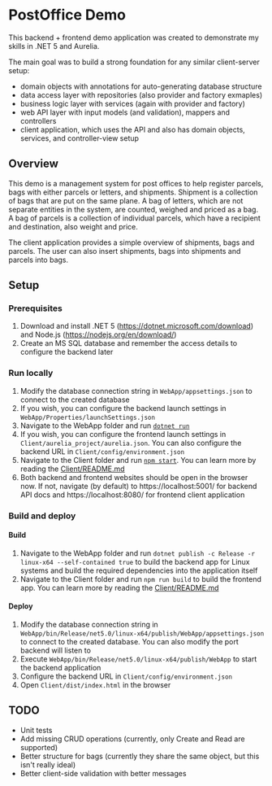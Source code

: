 # PostOffice Demo

This backend + frontend demo application was created to demonstrate my skills in .NET 5 and Aurelia.  

The main goal was to build a strong foundation for any similar client-server setup:

- domain objects with annotations for auto-generating database structure
- data access layer with repositories (also provider and factory exmaples)
- business logic layer with services (again with provider and factory)
- web API layer with input models (and validation), mappers and controllers
- client application, which uses the API and also has domain objects, services, and controller-view setup

## Overview

This demo is a management system for post offices to help register parcels, bags with either parcels or letters, and shipments. Shipment is a collection of bags that are put on the same plane. A bag of letters, which are not separate entities in the system, are counted, weighed and priced as a bag. A bag of parcels is a collection of individual parcels, which have a recipient and destination, also weight and price.

The client application provides a simple overview of shipments, bags and parcels. The user can also insert shipments, bags into shipments and parcels into bags.

## Setup

### Prerequisites

1. Download and install .NET 5 (https://dotnet.microsoft.com/download) and Node.js (https://nodejs.org/en/download/)
2. Create an MS SQL database and remember the access details to configure the backend later

### Run locally

1. Modify the database connection string in `WebApp/appsettings.json` to connect to the created database
2. If you wish, you can configure the backend launch settings in `WebApp/Properties/launchSettings.json`
3. Navigate to the WebApp folder and run [`dotnet run`](https://docs.microsoft.com/en-us/dotnet/core/tools/dotnet-run)
4. If you wish, you can configure the frontend launch settings in `Client/aurelia_project/aurelia.json`. You can also configure the backend URL in `Client/config/environment.json`
4. Navigate to the Client folder and run [`npm start`](https://docs.npmjs.com/cli/v7/commands/npm-start). You can learn more by reading the [Client/README.md](Client/README.md)
5. Both backend and frontend websites should be open in the browser now. If not, navigate (by default) to https://localhost:5001/ for backend API docs and https://localhost:8080/ for frontend client application

### Build and deploy

#### Build
1. Navigate to the WebApp folder and run `dotnet publish -c Release -r linux-x64 --self-contained true` to build the backend app for Linux systems and build the required dependencies into the application itself
2. Navigate to the Client folder and run `npm run build` to build the frontend app. You can learn more by reading the [Client/README.md](Client/README.md)

#### Deploy

1. Modify the database connection string in `WebApp/bin/Release/net5.0/linux-x64/publish/WebApp/appsettings.json` to connect to the created database. You can also modify the port backend will listen to
2. Execute `WebApp/bin/Release/net5.0/linux-x64/publish/WebApp` to start the backend application
3. Configure the backend URL in `Client/config/environment.json`
4. Open `Client/dist/index.html` in the browser

## TODO

- Unit tests
- Add missing CRUD operations (currently, only Create and Read are supported)
- Better structure for bags (currently they share the same object, but this isn't really ideal)
- Better client-side validation with better messages